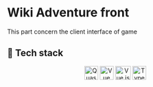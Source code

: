 # Wiki Adventure front

This part concern the client interface of game 

## 🚀 Tech stack

<p align="center">
  <a href="https://quasar.dev"><img width=32 height=32 src="https://cdn.quasar.dev/logo-v2/svg/logo.svg" alt="Quasar js logo"></a>  
  <a href="https://v3.vuejs.org"><img width=32 height=32 src="https://v3.vuejs.org/logo.png" alt="Vue js logo"></a>  
  <a href="https://vue-i18n.intlify.dev"><img width=36.57 height=32 src="https://vue-i18n.intlify.dev/vue-i18n-logo.png" alt="Vue js logo"></a>
	<a href="https://www.typescriptlang.org"><img width=32 height=32 src="https://upload.wikimedia.org/wikipedia/commons/4/4c/Typescript_logo_2020.svg" alt="Typescript logo"></a>
</p>
